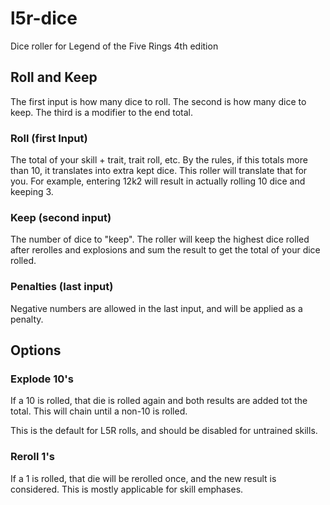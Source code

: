 # l5r-dice
Dice roller for Legend of the Five Rings 4th edition

## Roll and Keep

The first input is how many dice to roll. The second is how many dice to keep. The third is a modifier to the end total.

### Roll (first Input)

The total of your skill + trait, trait roll, etc. By the rules, if this totals more than 10, it translates into extra kept dice. This roller will translate that for you. For example, entering 12k2 will result in actually rolling 10 dice and keeping 3.

### Keep (second input)

The number of dice to "keep". The roller will keep the highest dice rolled after rerolles and explosions and sum the result to get the total of your dice rolled.

### Penalties (last input)

Negative numbers are allowed in the last input, and will be applied as a penalty.

## Options

### Explode 10's

If a 10 is rolled, that die is rolled again and both results are added tot the total. This will chain until a non-10 is rolled.

This is the default for L5R rolls, and should be disabled for untrained skills.

### Reroll 1's

If a 1 is rolled, that die will be rerolled once, and the new result is considered. This is mostly applicable for skill emphases.
